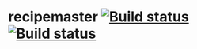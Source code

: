 # recipemaster [![Build status](https://ci.frigg.io/badges/agnethesoraa/recipemaster/)](https://ci.frigg.io/agnethesoraa/recipemaster/last/) [![Build status](https://ci.frigg.io/badges/coverage/agnethesoraa/recipemaster/)](https://ci.frigg.io/agnethesoraa/recipemaster/last/)
